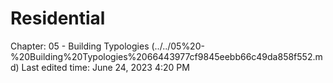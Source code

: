 # Residential

Chapter: 05 - Building Typologies (../../05%20-%20Building%20Typologies%2066443977cf9845eebb66c49da858f552.md)
Last edited time: June 24, 2023 4:20 PM